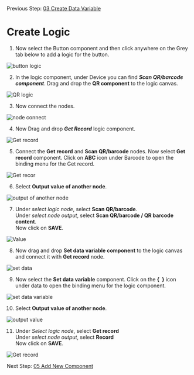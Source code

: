 Previous Step: <a href="https://github.com/KanishkaRaghuraman/Bar-Code-Scanner-App/blob/main/03%20Create%20a%20Data%20Variable/readme.md"> 03 Create Data Variable</a>

# Create Logic

1. Now select the Button component and then click anywhere on the Grey tab below to add a logic for the button.
<img src="https://github.com/KanishkaRaghuraman/Bar-Code-Scanner-App/blob/main/04%20Create%20Logic/images/01%20Button%20Logic.png" alt="button logic">

2. In the logic component, under Device you can find <b><i>Scan QR/barcode component</b></i>. Drag and drop the <b>QR component</b> to the logic canvas.
<img src="https://github.com/KanishkaRaghuraman/Bar-Code-Scanner-App/blob/main/04%20Create%20Logic/images/2%20Scan%20QR.png" alt="QR logic">

3. Now connect the nodes.
<img src="https://github.com/KanishkaRaghuraman/Bar-Code-Scanner-App/blob/main/04%20Create%20Logic/images/3%20Connect%20Nodes.png" alt="node connect">

4. Now Drag and drop <b><i>Get Record</b></i> logic component.
<img src="https://github.com/KanishkaRaghuraman/Bar-Code-Scanner-App/blob/main/04%20Create%20Logic/images/4%20Get%20Record.png" alt="Get record">

5. Connect the <b>Get record</b> and <b>Scan QR/barcode</b> nodes. Now select <b>Get record</b> component. Click on <b>ABC</b> icon under Barcode to open the binding menu for the Get record.
<img src="https://github.com/KanishkaRaghuraman/Bar-Code-Scanner-App/blob/main/04%20Create%20Logic/images/5%20Get%20Record%20an.png" alt="Get recor">

6. Select <b>Output value of another node</b>.
<img src="https://github.com/KanishkaRaghuraman/Bar-Code-Scanner-App/blob/main/04%20Create%20Logic/images/6%20Op%20of%20another.png" alt="output of another node">

7. Under <i>select logic node</i>, select <b>Scan QR/barcode</b>. <br> 
Under <i>select node output</i>, select <b>Scan QR/barcode / QR barcode content</b>.<br>
Now click on <b>SAVE</b>.
<img src="https://github.com/KanishkaRaghuraman/Bar-Code-Scanner-App/blob/main/04%20Create%20Logic/images/7%20Scan%20QR.png" alt="Value">

8. Now drag and drop <b>Set data variable component</b> to the logic canvas and connect it with <b>Get record</b>  node.
<img src="https://github.com/KanishkaRaghuraman/Bar-Code-Scanner-App/blob/main/04%20Create%20Logic/images/8%20Set%20Data%20Variable.png" alt="set data">

9. Now select the <b>Set data variable</b> component. Click on the <b>{&ensp;}</b> icon under data to open the binding menu for the logic component.
 <img src="https://github.com/KanishkaRaghuraman/Bar-Code-Scanner-App/blob/main/04%20Create%20Logic/images/9%20Bind%20Data.png" alt="set data variable">

10. Select <b>Output value of another node</b>.
 <img src="https://github.com/KanishkaRaghuraman/Bar-Code-Scanner-App/blob/main/04%20Create%20Logic/images/10%20OP%20of%20another.png" alt="output value">

11. Under <i>Select logic node</i>, select <b>Get record</b> <br>
Under <i>select node output</i>, select <b>Record</b> <br>
Now click on <b>SAVE</b>.
<img src="https://github.com/KanishkaRaghuraman/Bar-Code-Scanner-App/blob/main/04%20Create%20Logic/images/11%20Get%20Record.png" alt="Get record">



Next Step: <a href="https://github.tools.sap/I553337/Barcode-Scanner-App/blob/main/05%20Add%20New%20Component/Readme.md"> 05 Add New Component</a>







